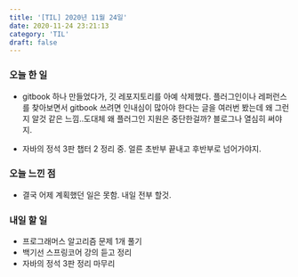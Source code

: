```yaml
---
title: '[TIL] 2020년 11월 24일'
date: 2020-11-24 23:21:13
category: 'TIL'
draft: false
---
```


### 오늘 한 일
* gitbook 하나 만들었다가, 깃 레포지토리를 아예 삭제했다. 플러그인이나 레퍼런스를 찾아보면서 gitbook 쓰려면 
인내심이 많아야 한다는 글을 여러번 봤는데 왜 그런지 알것 같은 느낌..도대체 왜 플러그인 지원은 중단한걸까?
블로그나 열심히 써야지.

* 자바의 정석 3판 챕터 2 정리 중. 얼른 초반부 끝내고 후반부로 넘어가야지.

### 오늘 느낀 점
* 결국 어제 계획했던 일은 못함. 내일 전부 할것.

### 내일 할 일
* 프로그래머스 알고리즘 문제 1개 풀기
* 백기선 스프링코어 강의 듣고 정리
* 자바의 정석 3판 정리 마무리


